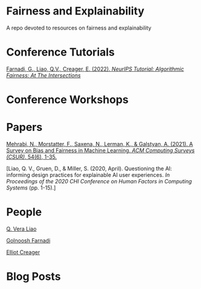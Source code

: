 # Fairness and Explainability
A repo devoted to resources on fairness and explainability

# Conference Tutorials

[Farnadi, G., Liao, Q.V., Creager, E. (2022). *NeurIPS Tutorial: Algorithmic Fairness: At The Intersections*](https://neurips.cc/virtual/2022/tutorial/55815)

# Conference Workshops

# Papers

[Mehrabi, N., Morstatter, F., Saxena, N., Lerman, K., & Galstyan, A. (2021). A Survey on Bias and Fairness in Machine Learning. *ACM Computing Surveys (CSUR)*, 54(6), 1-35.](https://arxiv.org/pdf/1908.09635.pdf)

[Liao, Q. V., Gruen, D., & Miller, S. (2020, April). Questioning the AI: informing design practices for explainable AI user experiences. *In Proceedings of the 2020 CHI Conference on Human Factors in Computing Systems* (pp. 1-15).]

# People

[Q. Vera Liao](http://qveraliao.com/)

[Golnoosh Farnadi](https://gfarnadi.github.io/)

[Elliot Creager](https://www.cs.toronto.edu/~creager/)

# Blog Posts






